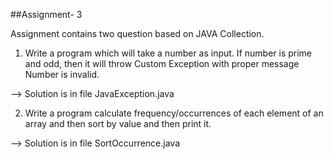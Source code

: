 ##Assignment- 3

Assignment contains two question based on JAVA Collection.
1. Write a program which will take a number as input. If number is prime and odd, then it will throw Custom Exception with proper message Number is invalid.

--> Solution is in file JavaException.java


2. Write a program calculate frequency/occurrences of each element of an array and then sort by value and then print it.

--> Solution is in file SortOccurrence.java
